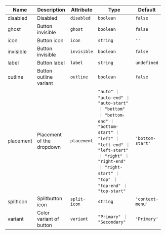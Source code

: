 <!--
SPDX-FileCopyrightText: 2022 Siemens AG

SPDX-License-Identifier: MIT
-->

| Name       | Description                   | Attribute        | Type                                      | Default             |
|------------|-------------------------------|------------------|-------------------------------------------|---------------------|
|disabled| Disabled | `disabled` | `boolean` | `false` |
|ghost| Button invisible | `ghost` | `boolean` | `false` |
|icon| Button icon | `icon` | `string` | `''` |
|invisible| Button invisible | `invisible` | `boolean` | `false` |
|label| Button label | `label` | `string` | `undefined` |
|outline| Button outline variant | `outline` | `boolean` | `false` |
|placement| Placement of the dropdown | `placement` | `"auto" ｜ "auto-end" ｜ "auto-start" ｜ "bottom" ｜ "bottom-end" ｜ "bottom-start" ｜ "left" ｜ "left-end" ｜ "left-start" ｜ "right" ｜ "right-end" ｜ "right-start" ｜ "top" ｜ "top-end" ｜ "top-start"` | `'bottom-start'` |
|splitIcon| Splitbutton icon | `split-icon` | `string` | `'context-menu'` |
|variant| Color variant of button | `variant` | `"Primary" ｜ "Secondary"` | `'Primary'` |
